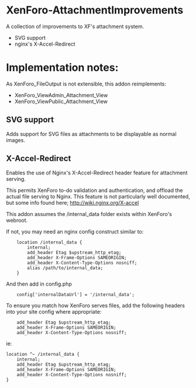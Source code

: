 # XenForo-AttachmentImprovements

A collection of improvements to XF's attachment system.

- SVG support
- nginx's X-Accel-Redirect

# Implementation notes:

As XenForo_FileOutput is not extensible, this addon reimplements:
- XenForo_ViewAdmin_Attachment_View
- XenForo_ViewPublic_Attachment_View

## SVG support

Adds support for SVG files as attachments to be displayable as normal images.

## X-Accel-Redirect

Enables the use of Nginx's X-Accel-Redirect header feature for attachment serving.

This permits XenForo to-do validation and authentication, and offload the actual file serving to Nginx. This feature is not particularly well documented, but some info found here; http://wiki.nginx.org/X-accel

This addon assumes the /internal_data folder exists within XenForo's webroot.

If not, you may need an nginx config construct similar to:
```
    location /internal_data {
        internal;
        add_header Etag $upstream_http_etag;
        add_header X-Frame-Options SAMEORIGIN;
        add_header X-Content-Type-Options nosniff;
        alias /path/to/internal_data;
    }
```  
And then add in config.php
```
    config['internalDataUrl'] = '/internal_data';
```  

To ensure you match how XenForo serves files, add the following headers into your site config where appropriate:
```
    add_header Etag $upstream_http_etag;
    add_header X-Frame-Options SAMEORIGIN;
    add_header X-Content-Type-Options nosniff;
```

ie:
```
location ^~ /internal_data {
    internal;
    add_header Etag $upstream_http_etag;
    add_header X-Frame-Options SAMEORIGIN;
    add_header X-Content-Type-Options nosniff;
}
```
